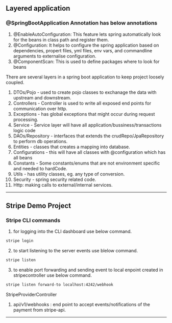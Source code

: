 ## Layered application ##
### @SpringBootApplication Annotation has below annotations ###
1. @EnableAutoConfiguration:
	This feature lets spring automatically look for the beans in class path and register them. 
2. @Configuration:
	It helps to configure the spring application based on dependencies, propert files, yml files, env vars, 
	and commandline arguments to externalise configuration.
3. @ComponentScan:
	This is used to define packages where to look for beans 

There are several layers in a spring boot application to keep project loosely coupled. 
1. DTOs/Pojo - used to create pojo classes to exchanage the data with upstream and downstream. 
2. Controllers - Controller is used to write all exposed end points for communication over http. 
3. Exceptions - has global exceptions that might occur during request processing. 
3. Service - Service layer will have all application/bussiness/transactions logic code 
4. DAOs/Repository - interfaces that extends the crudRepo/JpaRepository to perform db operations. 
5. Entities - classes that creates a mapping into database. 
6. Configurations - this will have all classes with @configuration which has all beans
7. Constants - Some constants/enums that are not environment specific and needed to hardCode. 
8. Utils - has utility classes, eg. any type of conversion.
9. Security - spring security related code.
10. Http: making calls to external/internal services.
---

## Stripe Demo Project ##
### Stripe CLI commands ###
1. for logging into the CLI dashboard use below command. 
```bash
stripe login
```

2. to start listening to the server events use blelow command. 
```bash
stripe listen
```

3. to enable port forwarding and sending event to local enpoint created in stripecontroller use below command.
```bash
stripe listen forward-to localhost:4242/webhook
```

StripeProviderController
1. api/v1/webhooks : end point to accept events/notifications of the payment from stripe-api. 
---

